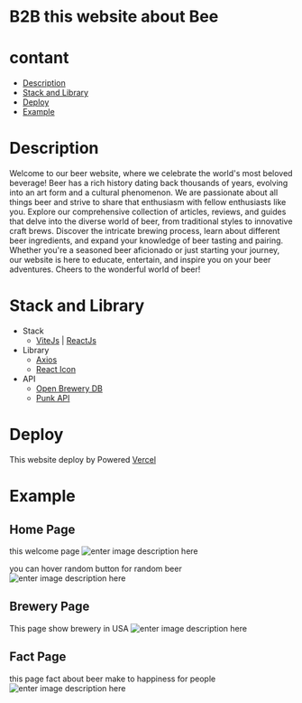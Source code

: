 # B2B this website about Bee
# contant
 - [Description](#description)
 - [Stack and Library](#stack-and-library)
 - [Deploy](#deploy)
 - [Example](#example)
 # Description
 <p>Welcome to our beer website, where we celebrate the world's most beloved beverage! Beer has a rich history dating back thousands of years, evolving into an art form and a cultural phenomenon. We are passionate about all things beer and strive to share that enthusiasm with fellow enthusiasts like you. Explore our comprehensive collection of articles, reviews, and guides that delve into the diverse world of beer, from traditional styles to innovative craft brews. Discover the intricate brewing process, learn about different beer ingredients, and expand your knowledge of beer tasting and pairing. Whether you're a seasoned beer aficionado or just starting your journey, our website is here to educate, entertain, and inspire you on your beer adventures. Cheers to the wonderful world of beer!</p>

# Stack and Library
 - Stack
	 - [ViteJs](https://vitejs.dev/) | [ReactJs](https://react.dev/)
 - Library
	 - [Axios](https://axios-http.com/docs/intro)
	 - [React Icon](https://react-icons.github.io/react-icons/)
 - API
	 - [Open  Brewery DB](https://www.openbrewerydb.org)
	 - [Punk API](https://punkapi.com/)
# Deploy
This website deploy by Powered [Vercel](https://vercel.com/) 
# Example

## Home Page
this welcome page
![enter image description here](https://media.discordapp.net/attachments/990611337635823646/1111978039694340106/image.png?width=1177&height=662)

you can hover random button for random beer
![enter image description here](https://media.discordapp.net/attachments/990611337635823646/1111978843331379261/image.png?width=1177&height=662)
## Brewery Page
This page show brewery in USA
![enter image description here](https://media.discordapp.net/attachments/990611337635823646/1111979256776511489/image.png?width=1177&height=662)

## Fact Page
this page fact about beer make to happiness for people 
![enter image description here](https://media.discordapp.net/attachments/990611337635823646/1111979678887071784/image.png?width=1177&height=662)
